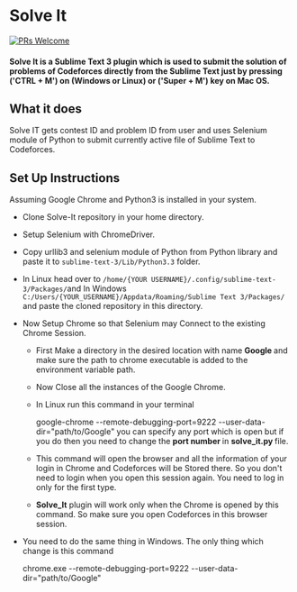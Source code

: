 # Solve It
[![PRs Welcome](https://img.shields.io/badge/PRs-welcome-brightgreen.svg)](http://makeapullrequest.com)

#### Solve It is a Sublime Text 3 plugin which is used to submit the solution of problems of Codeforces directly from the Sublime Text just by pressing ('CTRL + M') on (Windows or Linux) or ('Super + M') key on Mac OS.

## What it does
Solve IT gets contest ID and problem ID from user and uses Selenium module of Python to submit currently active file of Sublime Text to Codeforces.

## Set Up Instructions

Assuming Google Chrome and Python3 is installed in your system.
* Clone Solve-It repository in your home directory.
* Setup Selenium with ChromeDriver.
* Copy urllib3 and selenium module of Python from Python library and paste it to `sublime-text-3/Lib/Python3.3` folder.
* In Linux head over to `/home/{YOUR USERNAME}/.config/sublime-text-3/Packages/`and In Windows 
`C:/Users/{YOUR_USERNAME}/Appdata/Roaming/Sublime Text 3/Packages/` and paste the cloned repository in this directory.
* Now Setup Chrome so that Selenium may Connect to the existing Chrome Session.
  *	First Make a directory in the desired location with name <strong> Google </strong> and make sure the path to chrome executable is added to the environment variable path.

  * Now Close all the instances of the Google Chrome.
  * In Linux run this command in your terminal
  
 	google-chrome --remote-debugging-port=9222 --user-data-dir="path/to/Google"
you can specify any port which is open but if you do then you need to change the <strong> port number </strong> in <strong> solve_it.py </strong> file.
 	
  * This command will open the browser and all the information of your login in Chrome and Codeforces will be Stored there. So you don't need to login when you open this session again. You need to log in only for the first type. 

  * <strong>Solve_It</strong> plugin will work only when the Chrome is opened by this command. So make sure you open Codeforces in this browser session.

* You need to do the same thing in Windows. The only thing which change is this command

    chrome.exe --remote-debugging-port=9222 --user-data-dir="path/to/Google"	

